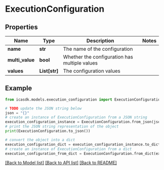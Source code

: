 # ExecutionConfiguration


## Properties

Name | Type | Description | Notes
------------ | ------------- | ------------- | -------------
**name** | **str** | The name of the configuration | 
**multi_value** | **bool** | Whether the configuration has multiple values | 
**values** | **List[str]** | The configuration values | 

## Example

```python
from icasdk.models.execution_configuration import ExecutionConfiguration

# TODO update the JSON string below
json = "{}"
# create an instance of ExecutionConfiguration from a JSON string
execution_configuration_instance = ExecutionConfiguration.from_json(json)
# print the JSON string representation of the object
print(ExecutionConfiguration.to_json())

# convert the object into a dict
execution_configuration_dict = execution_configuration_instance.to_dict()
# create an instance of ExecutionConfiguration from a dict
execution_configuration_from_dict = ExecutionConfiguration.from_dict(execution_configuration_dict)
```
[[Back to Model list]](../README.md#documentation-for-models) [[Back to API list]](../README.md#documentation-for-api-endpoints) [[Back to README]](../README.md)


